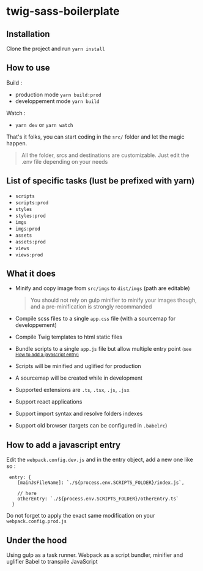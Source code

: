 # twig-sass-boilerplate

## Installation

Clone the project and run `yarn install`

## How to use

Build :

- production mode `yarn build:prod`
- developpement mode `yarn build`

Watch :

- `yarn dev` or `yarn watch`

That's it folks, you can start coding in the `src/` folder and let the magic happen.

> All the folder, srcs and destinations are customizable. Just edit the .env file depending on your needs

## List of specific tasks (lust be prefixed with yarn)

- `scripts`
- `scripts:prod`
- `styles`
- `styles:prod`
- `imgs`
- `imgs:prod`
- `assets`
- `assets:prod`
- `views`
- `views:prod`

## What it does

- Minify and copy image from `src/imgs` to `dist/imgs` (path are editable)

  > You should not rely on gulp minifier to minify your images though, and a pre-minification is strongly recommanded

- Compile scss files to a single `app.css` file (with a sourcemap for developpement)

- Compile Twig templates to html static files

- Bundle scripts to a single `app.js` file but allow multiple entry point 
<small>(see <a href="#">How to add a javascript entry)</a></small>
- Scripts will be minified and uglified for production

- A sourcemap will be created while in development

- Supported extensions are `.ts`, `.tsx`, `.js`, `.jsx`

- Support react applications

- Support import syntax and resolve folders indexes

- Support old browser (targets can be configured in `.babelrc`)

## How to add a javascript entry

Edit the `webpack.config.dev.js` and in the entry object, add a new one like so : 

```
 entry: {
    [mainJsFileName]: `./${process.env.SCRIPTS_FOLDER}/index.js`,

    // here
    otherEntry: `./${process.env.SCRIPTS_FOLDER}/otherEntry.ts`
  }
```

Do not forget to apply the exact same modification on your `webpack.config.prod.js`

## Under the hood

Using gulp as a task runner.
Webpack as a script bundler, minifier and uglifier
Babel to transpile JavaScript
